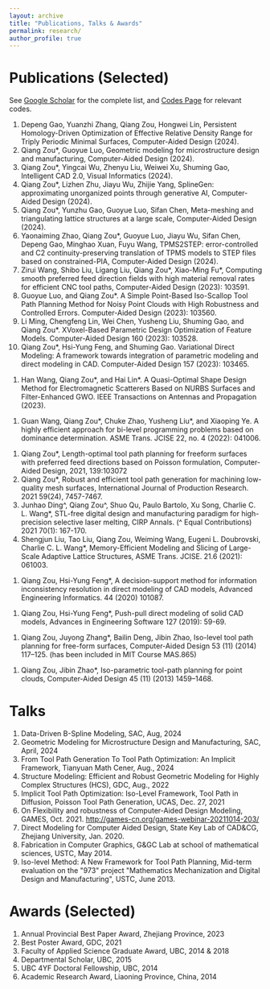 ```yaml
---
layout: archive
title: "Publications, Talks & Awards"
permalink: research/
author_profile: true
---
```

<!-- 
Theses
======
1. Variational direct modeling for computer-aided design, Ph.D. degree, The University of British Columbia.

1. Conformal geometry-based tool path planning for point clouds, Master's degree, University of Chinese Academy of Sciences. (In Chinese)
-->

Publications (Selected)
======
See [Google Scholar](https://scholar.google.com/citations?user=9FwFNqAAAAAJ&hl=en) for the complete list, and [Codes Page](https://qiang-zou.github.io//codes/) for relevant codes.

1. Depeng Gao, Yuanzhi Zhang, Qiang Zou, Hongwei Lin, Persistent Homology-Driven Optimization of Effective Relative Density Range for Triply Periodic Minimal Surfaces, Computer-Aided Design (2024).
1. Qiang Zou\*, Guoyue Luo, Geometric modeling for microstructure design and manufacturing, Computer-Aided Design (2024).
1. Qiang Zou\*, Yingcai Wu, Zhenyu Liu, Weiwei Xu, Shuming Gao, Intelligent CAD 2.0, Visual Informatics (2024).
1. Qiang Zou\*, Lizhen Zhu, Jiayu Wu, Zhijie Yang, SplineGen: approximating unorganized points through generative AI, Computer-Aided Design (2024).
1. Qiang Zou\*, Yunzhu Gao, Guoyue Luo, Sifan Chen, Meta-meshing and triangulating lattice structures at a large scale, Computer-Aided Design (2024).
1. Yaonaiming Zhao, Qiang Zou\*, Guoyue Luo, Jiayu Wu, Sifan Chen, Depeng Gao, Minghao Xuan, Fuyu Wang, TPMS2STEP: error-controlled and C2 continuity-preserving translation of TPMS models to STEP files based on constrained-PIA, Computer-Aided Design (2024).
1. Zirui Wang, Shibo Liu, Ligang Liu, Qiang Zou\*, Xiao-Ming Fu\*, Computing smooth preferred feed direction fields with high material removal rates for efficient CNC tool paths, Computer-Aided Design (2023): 103591.
1. Guoyue Luo, and Qiang Zou\*. A Simple Point-Based Iso-Scallop Tool Path Planning Method for Noisy Point Clouds with High Robustness and Controlled Errors. Computer-Aided Design (2023): 103560.
1. Li Ming, Chengfeng Lin, Wei Chen, Yusheng Liu, Shuming Gao, and Qiang Zou\*. XVoxel-Based Parametric Design Optimization of Feature Models. Computer-Aided Design 160 (2023): 103528.
1. Qiang Zou\*, Hsi-Yung Feng, and Shuming Gao. Variational Direct Modeling: A framework towards integration of parametric modeling and direct modeling in CAD. Computer-Aided Design 157 (2023): 103465.
<!-- 1. Zhihong Tang, Qiang Zou, and Shuming Gao*. A decision-support method for multi-parameter editing of parametric CAD models. Advanced Engineering Informatics 56 (2023): 101997. -->
1. Han Wang, Qiang Zou\*, and Hai Lin\*. A Quasi-Optimal Shape Design Method for Electromagnetic Scatterers Based on NURBS Surfaces and Filter-Enhanced GWO. IEEE Transactions on Antennas and Propagation (2023).
<!-- 1. Jincheng Mei, Qiang Zou. 3D CAD: Historical Development and Trends. CCF Communications (2023):10. -->
<!-- 1. Ziheng Bao, Wu liu, and Qiang Zou\*. Parallel Inverse Evaluation of NURBS Surfaces Based on Matrix Representation. Journal of Computer-Aided Design & Computer Graphics (2023):35. -->
<!-- 1. Yimin Feng, Chenchu Zhou, Qiang Zou\*, Yusheng Liu\*, Jiyuan Lyu, Xinfeng Wu. A goal-based approach for modeling and simulation of different types of system-of-systems. Journal of Systems Engineering and Electronics (2023):34(3), 627-640. -->
<!-- 1. Yimin Feng, Qiang Zou\*, Chenchu Zhou, Yusheng Liu\*, Qibo Peng. Ontology-Based Architecture Process of System-of-Systems: From Capability Development to Operational Modeling. Journal of Systems Engineering and Electronics (2023):13(9), 5419. -->
<!-- 1. Qiang Zou*. A note on solid modeling: history, state of the art, future. Journal of Graphics, 2022, 43(6): 987-1001. -->
<!-- 1. MA Hong-yu , SHEN Li-yong*, JIANG Xin , ZOU Qiang , YUAN Chun-ming. A survey of path planning and feedrate interpolation in computer numerical control. Journal of Graphics, 2022, 43(6): 967-986. -->
1. Guan Wang, Qiang Zou\*, Chuke Zhao, Yusheng Liu\*, and Xiaoping Ye. A highly efficient approach for bi-level programming problems based on dominance determination. ASME Trans.  JCISE 22, no. 4 (2022): 041006.
<!-- 1. Qiang Zou*, Hsi-Yung Feng, A robust direct CAD modeling method for quadric B-rep models based on geometry-topology inconsistency tracking, Engineering with Computers 2022 38 (4), 3815-3830 -->
1. Qiang Zou*, Length-optimal tool path planning for freeform surfaces with preferred feed directions based on Poisson formulation, Computer-Aided Design, 2021, 139:103072
1. Qiang Zou*, Robust and efficient tool path generation for machining low-quality mesh surfaces, International Journal of Production Research. 2021 59(24), 7457-7467.
1. Junhao Ding^, Qiang Zou^, Shuo Qu, Paulo Bartolo, Xu Song, Charlie C. L. Wang*, STL-free digital design and manufacturing paradigm for high-precision selective laser melting, CIRP Annals. (^ Equal Contributions) 2021 70(1): 167-170.
1. Shengjun Liu, Tao Liu, Qiang Zou, Weiming Wang, Eugeni L. Doubrovski, Charlie C. L. Wang*, Memory-Efficient Modeling and Slicing of Large-Scale Adaptive Lattice Structures, ASME Trans. JCISE. 21.6 (2021): 061003.
<!-- 1. Cheng Su, Xin Jiang*, Guanying Huo, Qiang Zou, Zhiming Zheng, Hsi-Yung Feng, Accurate model construction of deformed aero-engine blades for remanufacturing, International Journal of Advanced Manufacturing Technology. 106 (2020) 3239-3251. -->
1. Qiang Zou, Hsi-Yung Feng*, A decision-support method for information inconsistency resolution in direct modeling of CAD models, Advanced Engineering Informatics. 44 (2020) 101087.
<!-- 1. Qiang Zou, Hsi-Yung Feng*, Variational B-rep model analysis for direct modeling using geometric perturbation, Journal of Computational Design and Engineering. 6 (4) (2019) 606-616. -->
1. Qiang Zou, Hsi-Yung Feng*, Push-pull direct modeling of solid CAD models, Advances in Engineering Software 127 (2019): 59-69.
<!-- 1. Jibin Zhao*, Qiang Zou, Lun Li, Bo Zhou, Tool path planning based on conformal parameterization for meshes, Chinese Journal of Aeronautics 28 (5) (2015) 1555–1563. -->
1. Qiang Zou, Juyong Zhang*, Bailin Deng, Jibin Zhao, Iso-level tool path planning for free-form surfaces, Computer-Aided Design 53 (11) (2014) 117–125. (has been included in MIT Course MAS.865)
<!-- 1. Qiang Zou, Jibin Zhao*, Yanguo Zhao, Guangbao Liu, Haiyang Jin, Geodesic based conformal mesh parameterization, Proceedings of SPIE, Fifth International Conference on Graphics and Image Processing. 2014. -->
1. Qiang Zou, Jibin Zhao*, Iso-parametric tool-path planning for point clouds, Computer-Aided Design 45 (11) (2013) 1459–1468.
<!-- 1. Jibin Zhao*, Bo Zhong, Qiang Zou, Honjun Liu, Tool orientation planning for five-axis CNC machining of open free-form surfaces. Journal of Systems Science and Complexity 26 (5) (2013) 667–675. -->


Talks
======
1. Data-Driven B-Spline Modeling, SAC, Aug, 2024
1. Geometric Modeling for Microstructure Design and Manufacturing, SAC, April, 2024
1. From Tool Path Generation To Tool Path Optimization: An Implicit Framework, Tianyuan Math Cener, Aug., 2024
1. Structure Modeling: Efficient and Robust Geometric Modeling for Highly Complex Structures (HCS), GDC, Aug., 2022
1. Implicit Tool Path Optimization: Iso-Level Framework, Tool Path in Diffusion, Poisson Tool Path Generation, UCAS, Dec. 27, 2021
1. On Flexibility and robustness of Computer-Aided Design Modeling, GAMES, Oct. 2021. http://games-cn.org/games-webinar-20211014-203/
1. Direct Modeling for Computer Aided Design, State Key Lab of CAD&CG, Zhejiang University, Jan. 2020.
1. Fabrication in Computer Graphics, G&GC Lab at school of mathematical sciences, USTC, May 2014.
1. Iso-level Method: A New Framework for Tool Path Planning, Mid-term evaluation on the "973" project "Mathematics Mechanization and Digital Design and Manufacturing", USTC, June 2013.


Awards (Selected)
======
1. Annual Provincial Best Paper Award, Zhejiang Province, 2023
1. Best Poster Award, GDC, 2021
1. Faculty of Applied Science Graduate Award, UBC, 2014 & 2018
1. Departmental Scholar, UBC, 2015
1. UBC 4YF Doctoral Fellowship, UBC, 2014
1. Academic Research Award, Liaoning Province, China, 2014


<!-- Applications (Selected)
====
1. Academic Research Award, Liaoning Province, China, 2014

1. Academic Research Award, Liaoning Province, China, 2014

1. Academic Research Award, Liaoning Province, China, 2014
-->

<!-- {% include base_path %}

{% for post in site.publications reversed %}
  {% include archive-single.html %}
{% endfor %} -->
